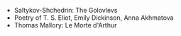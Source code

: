 - Saltykov-Shchedrin: The Golovlevs
- Poetry of T. S. Eliot, Emily Dickinson, Anna Akhmatova
- Thomas Mallory: Le Morte d'Arthur